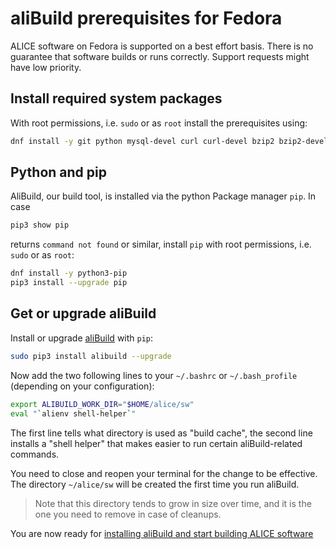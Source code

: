 aliBuild prerequisites for Fedora
=================================

<!-- Dockerfile UPLOAD_NAME alisw/o2-fedora31 -->
<!-- Dockerfile FROM fedora:31 -->
ALICE software on Fedora is supported on a best effort basis. There is no guarantee that software builds or runs correctly. Support requests might have low priority.

## Install required system packages

With root permissions, i.e. `sudo` or as `root` install the prerequisites using:

<!-- Dockerfile RUN_INLINE -->
```bash
dnf install -y git python mysql-devel curl curl-devel bzip2 bzip2-devel unzip autoconf automake texinfo gettext gettext-devel libtool freetype freetype-devel libpng libpng-devel sqlite sqlite-devel ncurses-devel mesa-libGLU-devel libX11-devel libXpm-devel libXext-devel libXft-devel libxml2 libxml2-devel motif motif-devel kernel-devel pciutils-devel kmod-devel bison flex perl-ExtUtils-Embed environment-modules which gcc-gfortran gcc-c++ swig rsync make
```

## Python and pip
AliBuild, our build tool, is installed via the python Package manager `pip`.
In case  
```bash
pip3 show pip
``` 
returns `command not found` or similar, install `pip` with root permissions, i.e. `sudo` or as `root`:
<!-- Dockerfile RUN_INLINE -->
```bash
dnf install -y python3-pip
pip3 install --upgrade pip
```

## Get or upgrade aliBuild

Install or upgrade [aliBuild](https://pypi.python.org/pypi/alibuild/) with `pip`:

```bash
sudo pip3 install alibuild --upgrade
```

Now add the two following lines to your `~/.bashrc` or `~/.bash_profile` (depending on your
configuration):

```bash
export ALIBUILD_WORK_DIR="$HOME/alice/sw"
eval "`alienv shell-helper`"
```

The first line tells what directory is used as "build cache", the second line installs a "shell
helper" that makes easier to run certain aliBuild-related commands.

You need to close and reopen your terminal for the change to be effective. The directory
`~/alice/sw` will be created the first time you run aliBuild.

> Note that this directory tends to grow in size over time, and it is the one you need to remove in
> case of cleanups.

You are now ready for [installing aliBuild and start building ALICE
software](README.md#get-or-upgrade-alibuild)

<!-- Dockerfile RUN dnf install -y vim-enhanced emacs-nox -->
<!-- Dockerfile RUN dnf clean all -->
<!-- Dockerfile RUN pip install alibuild -->
<!-- Dockerfile RUN mkdir /lustre /cvmfs -->
<!-- Dockerfile ENTRYPOINT ["/bin/bash"] -->
